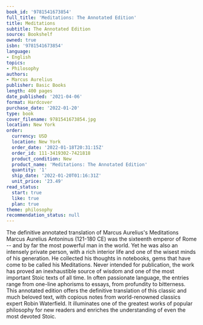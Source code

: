 ```yaml
---
book_id: '9781541673854'
full_title: 'Meditations: The Annotated Edition'
title: Meditations
subtitle: The Annotated Edition
source: Bookshelf
owned: true
isbn: '9781541673854'
language:
- English
topics:
- Philosophy
authors:
- Marcus Aurelius
publisher: Basic Books
length: 400 pages
date_published: '2021-04-06'
format: Hardcover
purchase_date: '2022-01-20'
type: book
cover_filename: 9781541673854.jpg
location: New York
order:
  currency: USD
  location: New York
  order_date: '2022-01-18T20:31:15Z'
  order_id: 111-3419302-7421818
  product_condition: New
  product_name: 'Meditations: The Annotated Edition'
  quantity: '1'
  ship_date: '2022-01-20T01:16:31Z'
  unit_price: '23.49'
read_status:
  start: true
  like: true
  plan: true
theme: philosophy
recommendation_status: null
---
```

The definitive annotated translation of Marcus Aurelius's Meditations
Marcus Aurelius Antoninus (121-180 CE) was the sixteenth emperor of Rome -- and by far the most powerful man in the world. Yet he was also an intensely private person, with a rich interior life and one of the wisest minds of his generation. He collected his thoughts in notebooks, gems that have come to be called his Meditations. Never intended for publication, the work has proved an inexhaustible source of wisdom and one of the most important Stoic texts of all time. In often passionate language, the entries range from one-line aphorisms to essays, from profundity to bitterness.
This annotated edition offers the definitive translation of this classic and much beloved text, with copious notes from world-renowned classics expert Robin Waterfield. It illuminates one of the greatest works of popular philosophy for new readers and enriches the understanding of even the most devoted Stoic.

